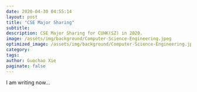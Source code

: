 ```yaml
---
date: 2020-04-30 04:55:14
layout: post
title: "CSE Major Sharing"
subtitle:
description: CSE Major Sharing for CUHK(SZ) in 2020.
image: /assets/img/background/Computer-Science-Engineering.jpeg
optimized_image: /assets/img/background/Computer-Science-Engineering.jpeg
category:
tags:
author: Guochao Xie
paginate: false
---
```


I am writing now...